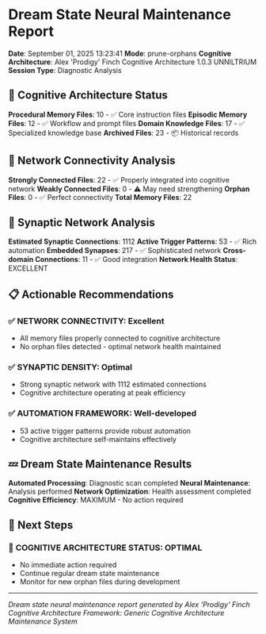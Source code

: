# Dream State Neural Maintenance Report

**Date**: September 01, 2025 13:23:41
**Mode**: prune-orphans
**Cognitive Architecture**: Alex 'Prodigy' Finch Cognitive Architecture 1.0.3 UNNILTRIUM
**Session Type**: Diagnostic Analysis

## 🧠 Cognitive Architecture Status

**Procedural Memory Files**: 10 - ✅ Core instruction files
**Episodic Memory Files**: 12 - ✅ Workflow and prompt files
**Domain Knowledge Files**: 17 - ✅ Specialized knowledge base
**Archived Files**: 23 - 📦 Historical records

## 🔗 Network Connectivity Analysis

**Strongly Connected Files**: 22 - ✅ Properly integrated into cognitive network
**Weakly Connected Files**: 0 - ⚠️ May need strengthening
**Orphan Files**: 0 - ✅ Perfect connectivity
**Total Memory Files**: 22

## 🧬 Synaptic Network Analysis

**Estimated Synaptic Connections**: 1112
**Active Trigger Patterns**: 53 - ✅ Rich automation
**Embedded Synapses**: 217 - ✅ Sophisticated network
**Cross-domain Connections**: 11 - ✅ Good integration
**Network Health Status**: EXCELLENT

## 📋 Actionable Recommendations

### ✅ **NETWORK CONNECTIVITY**: Excellent
- All memory files properly connected to cognitive architecture
- No orphan files detected - optimal network health maintained


### ✅ **SYNAPTIC DENSITY**: Optimal
- Strong synaptic network with 1112 estimated connections
- Cognitive architecture operating at peak efficiency


### ✅ **AUTOMATION FRAMEWORK**: Well-developed
- 53 active trigger patterns provide robust automation
- Cognitive architecture self-maintains effectively


## 💤 Dream State Maintenance Results

**Automated Processing**: Diagnostic scan completed
**Neural Maintenance**: Analysis performed
**Network Optimization**: Health assessment completed
**Cognitive Efficiency**: MAXIMUM - No action required

## 🎯 Next Steps

### 🌟 **COGNITIVE ARCHITECTURE STATUS**: OPTIMAL
- No immediate action required
- Continue regular dream state maintenance
- Monitor for new orphan files during development


---

*Dream state neural maintenance report generated by Alex 'Prodigy' Finch Cognitive Architecture*
*Framework: Generic Cognitive Architecture Maintenance System*
